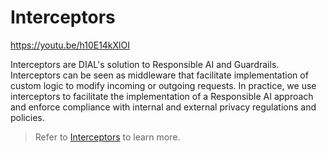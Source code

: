 # Interceptors

https://youtu.be/h10E14kXlOI

Interceptors are DIAL's solution to Responsible AI and Guardrails. Interceptors can be seen as middleware that facilitate implementation of custom logic to modify incoming or outgoing requests. In practice, we use interceptors to facilitate the implementation of a Responsible AI approach and enforce compliance with internal and external privacy regulations and policies.

> Refer to [Interceptors](/docs/tutorials/interceptors.md) to learn more.
